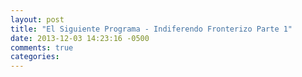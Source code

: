 ```yaml
---
layout: post
title: "El Siguiente Programa - Indiferendo Fronterizo Parte 1"
date: 2013-12-03 14:23:16 -0500
comments: true
categories: 
---
```

